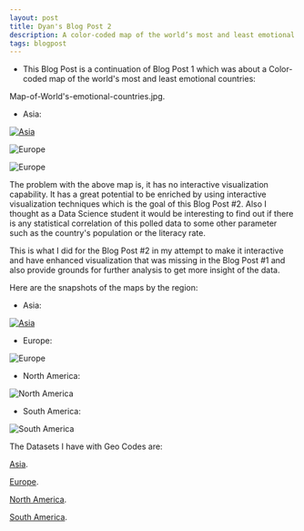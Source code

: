 ```yaml
---
layout: post
title: Dyan's Blog Post 2
description: A color-coded map of the world’s most and least emotional countries - Revisited 
tags: blogpost
---
```


* This Blog Post is a continuation of Blog Post 1 which was about a Color-coded map of the world's most and least emotional countries: <br> 

Map-of-World's-emotional-countries.jpg. 

* Asia: <br>

[![Asia](http://ganepola.github.io/edav/assets/dyan_assets/Map-of-World's-emotional-countries.jpg)](http://ganepola.github.io/edav/assets/dyan_assets/emotional-countries.JPG)

![Europe](https://raw.githubusercontent.com/ganepola/edav/gh-pages/assets/dyan_assets/Europe-27.16+37.5+46+78.5.jpg)

![Europe](https://raw.githubusercontent.com/ganepola/edav/gh-pages/assets/dyan_assets/emotional-countries.jpg)

The problem with the above map is, it has no interactive visualization capability. It has a great potential to be enriched by using interactive visualization techniques which is the goal of this Blog Post #2. Also I thought as a Data Science student it would be interesting to find out if there is any statistical correlation of this polled data to some other parameter such as the country's population or the literacy rate.  


This is what I did for the Blog Post #2 in my attempt to make it interactive and have enhanced visualization that was missing in the Blog Post #1 and also provide grounds for further analysis to get more insight of the data.



Here are the snapshots of the maps by the region: 

* Asia: <br>

[![Asia](http://ganepola.github.io/edav/assets/dyan_assets/Asia+35-11+180+73.jpg)](http://ganepola.github.io/edav/assets/dyan_assets/Asia+35-11+180+73.jpg)

* Europe: <br>

![Europe](https://raw.githubusercontent.com/ganepola/edav/gh-pages/assets/dyan_assets/Europe-27.16+37.5+46+78.5.jpg)

* North America: <br>

![North America](https://raw.githubusercontent.com/ganepola/edav/gh-pages/assets/dyan_assets/NorthAmerica-179.5+10.7-49.9+87.9.jpg)

* South America:

![South America](https://raw.githubusercontent.com/ganepola/edav/gh-pages/assets/dyan_assets/southamerica-87.3-54.5-31.55+14.jpg)

The Datasets I have with Geo Codes are: 

[Asia](https://github.com/ganepola/edav/blob/gh-pages/assets/dyan_assets/Asia-City,Country-English.txt).

[Europe](https://github.com/ganepola/edav/blob/gh-pages/assets/dyan_assets/Europe-City,Country-English.txt).

[North America](https://github.com/ganepola/edav/blob/gh-pages/assets/dyan_assets/NA-City,ST-English.txt).

[South America](https://github.com/ganepola/edav/blob/gh-pages/assets/dyan_assets/SA-City,Country-English.txt).
